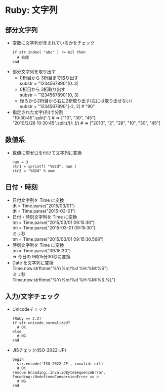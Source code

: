 # Ruby: 文字列

## 部分文字列

* 変数に文字列が含まれているかをチェック
  ```
  if str.index( "abc" ) != nil then
    # 処理
  end
  ```
* 部分文字列を取り出す  
  * 0桁目から 3桁目まで取り出す  
    substr = "1234567890"[0..3]  
  * 0桁目から 3桁取り出す  
    substr = "1234567890"[0, 3]  
  * 後ろから2桁目から右に2桁取り出す(左には取り出せない)  
    substr = "1234567890"[-2, 2]    # "90"  
* 指定された文字(列)で分割  
"10:30:45".split(':')   # => ["10", "30", "45"]  
"2010/2/28 10:30:45".split(/[\/: ]/)   # => ["2010", "2", "28", "10", "30", "45"]  


## 数値系

* 数値に前ゼロを付けて文字列に変換
  ```
  num = 3
  str1 = sprintf( "%02d", num )
  str2 = "%02d" % num
  ```



## 日付・時刻

* 日付文字列を Time に変換  
dt = Time.parse("2015/03/01")  
dt = Time.parse("2015-03-01")  
* 日付・時刻文字列を Time に変換  
tm = Time.parse("2015/03/01 09:15:30")  
tm = Time.parse("2015-03-01 09:15:30")  
ミリ秒  
tm = Time.parse("2015/03/01 09:15:30.568")  
* 時刻文字列を Time に変換  
tm = Time.parse("09:15:30")  
=> 今日の 9時15分30秒に変換  
* Date を文字列に変換  
Time.now.strftime("%Y/%m/%d %H:%M:%S")  
ミリ秒  
Time.now.strftime("%Y/%m/%d %H:%M:%S.%L")  


## 入力/文字チェック

* Unicodeチェック
  ```
  (Ruby >= 2.2)
  if str.unicode_normalized?
    # OK
  else
    # NG
  end
  ```
* JISチェック(ISO-2022-JP)
  ```
  begin
    str.encode('ISO-2022-JP', invalid: nil)
    # OK
  rescue Encoding::InvalidByteSequenceError, Encoding::UndefinedConversionError => e
    # NG
  end
  ```

